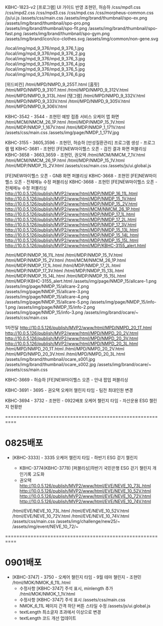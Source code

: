 KBHC-1823-v2
[프로그램] UI 가이드 반영
조현민, 허승하
  /css/mpd1.css
  /css/mpd2.css
  /css/mpd3.css
  /css/mpd.css
  /css/morpheus-common.css
  /js/ui.js
  /assets/css/main.css
  /assets/img/brand/thumbnail/spo-ex.png
  /assets/img/brand/thumbnail/spo-pro.png
  /assets/img/brand/thumbnail/spo-fit.png
  /assets/img/brand/thumbnail/spo-fast.png
  /assets/img/brand/thumbnail/spo-gym.png
  /assets/img/brand/icon/ico-clothes.svg
  /assets/img/common/non-gene.svg

  /local/img/mpd_9_376/mpd_9_376_1.jpg
  /local/img/mpd_9_376/mpd_9_376_2.jpg
  /local/img/mpd_9_376/mpd_9_376_3.jpg
  /local/img/mpd_9_376/mpd_9_376_4.jpg
  /local/img/mpd_9_376/mpd_9_376_5.jpg
  /local/img/mpd_9_376/mpd_9_376_6.jpg

  [위드비컨]
  /html/MPD/NMPD_9_255T.html
  [홈핏]
  /html/MPD/NMPD_9_310T.html
  /html/MPD/NMPD_9_312V.html
  /html/MPD/NMPD_9_313L.html
  [탱그램]
  /html/MPD/NMPD_9_332V.html
  /html/MPD/NMPD_9_333V.html
  /html/MPD/NMPD_9_305V.html
  /html/MPD/NMPD_9_306V.html


KBHC-3542 - 3544 - 조현민
예방 접종 서비스 오케어 앱 화면
  /html/MCM/NMCM_26_1P.html
  /html/MDP/NMDP_15_1V.html
  /html/MDP/NMDP_1_167V.html
  /html/MDP/NMDP_1_171V.html
  /assets/css/main.css
  /assets/img/page/NMDP_1_171V.jpg


KBHC-3155 - 3605,3596  - 조현민, 허승하
[만성질환관리] 프로그램 생성 - 프로그램 탭
  KBHC-3681 - 조현민
  [FE]NEW마이헬스 오픈 - 검진 결과 화면 퍼블리싱
  KBHC-3658 - 3663,3659 - 조현민, 권오택
    /html/MCM/NMCM_7_1V.html
    /html/MCM/NMCM_26_1P.html
    /html/MDP/NMDP_15_1V.html
    /html/MDP/NMDP_15_2V.html
    /assets/css/main.css
    /assets/js/ui.global.js

  [FE]NEW마이헬스 오픈 - GNB 화면 퍼블리싱
  KBHC-3668 - 조현민
  [FE]NEW마이헬스 오픈 - 전체메뉴 수정 퍼블리싱
  KBHC-3668 - 조현민
  [FE]NEW마이헬스 오픈 - 전체메뉴 수정 퍼블리싱
  http://10.0.5.126/publish/MVP2/www/html/MDP/NMDP_16_11L.html
  http://10.0.5.126/publish/MVP2/www/html/MDP/NMDP_15_1V.html
  http://10.0.5.126/publish/MVP2/www/html/MDP/NMDP_15_2V.html
  http://10.0.5.126/publish/MVP2/www/html/MCM/NMCM_26_1P.html
  http://10.0.5.126/publish/MVP2/www/html/MDP/NMDP_17_1L.html
  http://10.0.5.126/publish/MVP2/www/html/MDP/NMDP_17_2L.html
  http://10.0.5.126/publish/MVP2/www/html/MDP/NMDP_17_3V.html
  http://10.0.5.126/publish/MVP2/www/html/MDP/NMDP_15_13L.html
  http://10.0.5.126/publish/MVP2/www/html/MDP/NMDP_15_14L.html
  http://10.0.5.126/publish/MVP2/www/html/MDP/NMDP_15_15L.html
  http://10.0.5.126/publish/MVP2/www/html/MDP/KBHC-3155_alert.html

  /html/MDP/NMDP_16_11L.html
  /html/MDP/NMDP_15_1V.html
  /html/MDP/NMDP_15_2V.html
  /html/MCM/NMCM_26_1P.html
  /html/MDP/NMDP_17_1L.html
  /html/MDP/NMDP_17_2L.html
  /html/MDP/NMDP_17_3V.html
  /html/MDP/NMDP_15_13L.html
  /html/MDP/NMDP_15_14L.html
  /html/MDP/NMDP_15_15L.html
  /html/MDP/KBHC-3155_alert.html
  /assets/img/page/NMDP_15/allcare-1.png
  /assets/img/page/NMDP_15/allcare-2.png
  /assets/img/page/NMDP_15/allcare-3.png
  /assets/img/page/NMDP_15/allcare-4.png
  /assets/img/page/NMDP_15/allcare-5.png
  /assets/img/page/NMDP_15/info-1.png
  /assets/img/page/NMDP_15/info-2.png
  /assets/img/page/NMDP_15/info-3.png
  /assets/img/brand/ocare/~
  /assets/css/main.css

  1차전달
  http://10.0.5.126/publish/MVP2/www/html/MPD/NMPD_20_1T.html
  http://10.0.5.126/publish/MVP2/www/html/MPD/NMPD_20_2V.html
  http://10.0.5.126/publish/MVP2/www/html/MPD/NMPD_20_3V.html
  http://10.0.5.126/publish/MVP2/www/html/MPD/NMPD_20_3L.html
  /html/MPD/NMPD_20_1T.html
  /html/MPD/NMPD_20_2V.html
  /html/MPD/NMPD_20_3V.html
  /html/MPD/NMPD_20_3L.html
  /assets/img/brand/thumbnail/ocare_s001.jpg
  /assets/img/brand/thumbnail/ocare_s002.jpg
  /assets/img/brand/ocare/~
  /assets/css/main.css


KBHC-3669 - 허승하
[FE]NEW마이헬스 오픈 - 안내 팝업 퍼블리싱

KBHC-3691 - 3695 - 권오택
오케어 챌린지 타임 - 팀전 최대인원 변경

KBHC-3694 - 3732 - 조현민 - 0922배포
오케어 챌린지 타임 - 자산운용 ESG 챌린지 현황판



==========================================================

# 0825배포

- [KBHC-3333] - 3335 오케어 챌린지 타임 - 하반기 ESG 걷기 챌린지 
  - KBHC-3774(KBHC-3778) [퍼블리싱]하반기 국민은행 ESG 걷기 챌린지 개인기록 고도화
  - 권오택
http://10.0.5.126/publish/MVP2/www/html/EVE/NEVE_10_73L.html
http://10.0.5.126/publish/MVP2/www/html/EVE/NEVE_10_52V.html
http://10.0.5.126/publish/MVP2/www/html/EVE/NEVE_10_72V.html
http://10.0.5.126/publish/MVP2/www/html/EVE/NEVE_10_74V.html

  /html/EVE/NEVE_10_73L.html
  /html/EVE/NEVE_10_52V.html
  /html/EVE/NEVE_10_72V.html
  /html/EVE/NEVE_10_74V.html
  /assets/css/main.css
  /assets/img/challenge/new25/~
  /assets/img/event/NEVE_10_72/~
  
==========================================================

# 0901배포

- [KBHC-3747] - 3750 - 오케어 챌린지 타임 - 9월 테마 챌린지 - 조현민
  /html/MOK/NMOK_6_11L.html
    - 수정사항 [KBHC-3747] 주석 표시, minlength 추가
  /html/MOK/NMOK_1_1V.html
    - 수정사항 [KBHC-3747] 주석 표시
  /assets/css/main.css
    - NMOK_6_11L 페이지 간격 하단 버튼 스타일 수정
  /assets/js/ui.global.js 
    - textLength 최소글자 초과에서 이상으로 변경
    - textLength 코드 개선 업데이트
